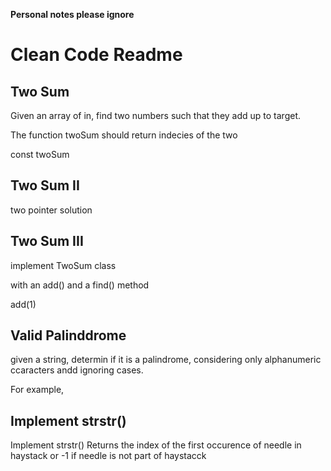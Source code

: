 **Personal notes please ignore**


# Clean Code Readme

## Two Sum

Given an array of in, find two numbers such that they add up to target.

The function twoSum should return indecies of the two

const twoSum

## Two Sum II

two pointer solution


## Two Sum III

implement TwoSum class

with an add()
and a find() method

add(1)

## Valid Palinddrome

given a string, determin if it is a  palindrome, considering only alphanumeric ccaracters andd ignoring cases.

For example,

## Implement strstr()

Implement strstr() Returns the index of the first occurence of needle in haystack or -1 if needle is  not  part  of haystacck
